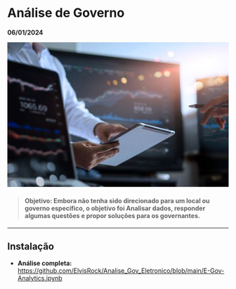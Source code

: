 # Análise de Governo

**06/01/2024**

![title](projeto.png)

> #### Objetivo: Embora não tenha sido direcionado para um local ou governo específico, o objetivo foi Analisar dados, responder algumas questões e propor soluções para os governantes.
________


## Instalação








* **Análise completa:** https://github.com/ElvisRock/Analise_Gov_Eletronico/blob/main/E-Gov-Analytics.ipynb







